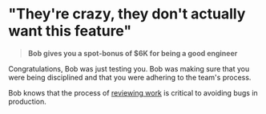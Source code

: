 # "They're crazy, they don't actually want this feature"

> **Bob gives you a spot-bonus of $6K for being a good engineer**

Congratulations, Bob was just testing you. Bob was making sure that you were being disciplined and that you were adhering to the team's process.

Bob knows that the process of [reviewing work](../reference/code_reviews.md) is critical to avoiding bugs in production.
